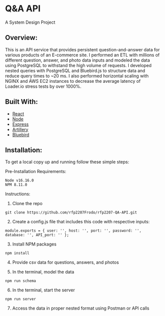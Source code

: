 Q&A API
=================================
A System Design Project

Overview:
---------
This is an API service that provides persistent question-and-answer data for various products of an E-commerce site. I performed an ETL with millions of different question, answer, and photo data inputs and modeled the data using PostgreSQL to withstand the high volume of requests. I developed nested queries with PostgreSQL and Bluebird.js to structure data and reduce query times to ~20 ms. I also performed horizontal scaling with NGINX and AWS EC2 instances to decrease the average latency of Loader.io stress tests by over 1000%.

Built With:
-------------
* [React](https://reactjs.org/)
* [Node](https://nodejs.dev/en/)
* [Express](https://expressjs.com/)
* [Artillery](https://www.artillery.io/)
* [Bluebird](http://bluebirdjs.com/docs/getting-started.html)



Installation:
-------------
To get a local copy up and running follow these simple steps:

Pre-Installation Requirements:
```
Node v16.16.0
NPM 8.11.0
```
Instructions:
1. Clone the repo

`git clone https://github.com/rfp2207Frodo/rfp2207-QA-API.git`

2. Create a config.js file that includes this code with respective inputs:
 
`module.exports = {
  user: '',
  host: '',
  port: '',
  password: '',
  database: '',
  API_port: ''
};`

3. Install NPM packages

`npm install`

4. Provide csv data for questions, answers, and photos

5. In the terminal, model the data

`npm run schema`

6. In the terminal, start the server

`npm run server`

7. Access the data in proper nested format using Postman or API calls

